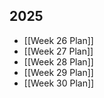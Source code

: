## 2025

- [[Week 26 Plan]]
- [[Week 27 Plan]]
- [[Week 28 Plan]]
- [[Week 29 Plan]]
- [[Week 30 Plan]]
